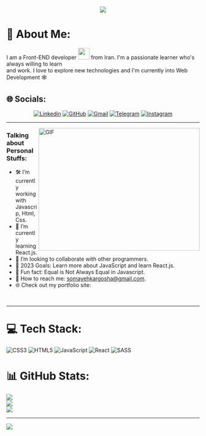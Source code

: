 <h1 align="center">
    <img src="https://readme-typing-svg.herokuapp.com/?lines=Hi,+There!+%F0%9F%91%8B;This+is+Somayeh+Kargosha;Thanks+for+visiting+my+Github!&center=true&font=Vazirmatn&weight=800&duration=3000&pause=1000&height=100&width=500&color=FDC435&size=30%22">
</h1>

# 💫 About Me:

I am a Front-END developer <img src="https://media.giphy.com/media/WUlplcMpOCEmTGBtBW/giphy.gif" width="30"> from Iran.
I'm a passionate learner who's always willing to learn <br/> and work. I love to explore new technologies and I'm currently into Web Development 🕸️



## 🌐 Socials:
<div align="center">
    
[![Linkedin](https://img.shields.io/badge/LinkedIn-0A66C2?logo=Linkedin&logoColor=white&style=for-the-badge)](https://www.linkedin.com/in/somayeh-kargosha-a2baab266/)
[![GitHub](https://img.shields.io/badge/GitHub-181717?logo=GitHub&logoColor=white&style=for-the-badge)](https://github.com/Somayeh-Kargosha/Somayeh-Kargosha)
[![Gmail](https://img.shields.io/badge/Gmail-EA4335?logo=Gmail&logoColor=white&style=for-the-badge)](mailto:somayehkargosha@gmail.com)
[![Telegram](https://img.shields.io/badge/Telegram-229ED9?logo=Telegram&logoColor=white&style=for-the-badge)](https://t.me/@somayehk1990)
[![Instagram](https://img.shields.io/badge/Instagram-E4405F?logo=Instagram&logoColor=white&style=for-the-badge)](https://instagram.com/somayeh_kargosha)
    
</div>

---

 <img align="right" alt="GIF" src="https://github.com/abhisheknaiidu/abhisheknaiidu/blob/master/code.gif?raw=true" width="420" height="320"/>


### Talking about Personal Stuffs:

    
-   🛠  I’m currently working with Javascrip, Html, Css.
-   🚀 I’m currently learning React.js.
-   👯 I’m looking to collaborate with other programmers.
-   🥅 2023 Goals: Learn more about JavaScript and learn React.js.
-   👾 Fun fact: Equal is Not Always Equal in Javascript.
-   📧 How to reach me: somayehkargosha@gmail.com.
-   🌐 Check out my portfolio site:
<br />

---


# 💻 Tech Stack:
![CSS3](https://img.shields.io/badge/css3-%231572B6.svg?style=for-the-badge&logo=css3&logoColor=white) ![HTML5](https://img.shields.io/badge/html5-%23E34F26.svg?style=for-the-badge&logo=html5&logoColor=white) ![JavaScript](https://img.shields.io/badge/javascript-%23323330.svg?style=for-the-badge&logo=javascript&logoColor=%23F7DF1E) ![React](https://img.shields.io/badge/react-%2320232a.svg?style=for-the-badge&logo=react&logoColor=%2361DAFB) ![SASS](https://img.shields.io/badge/SASS-hotpink.svg?style=for-the-badge&logo=SASS&logoColor=white)
# 📊 GitHub Stats:
![](https://github-readme-stats.vercel.app/api?username=Somayeh-Kargosha&theme=dracula&hide_border=false&include_all_commits=false&count_private=false)<br/>
![](https://github-readme-streak-stats.herokuapp.com/?user=Somayeh-Kargosha&theme=dracula&hide_border=false)<br/>
![](https://github-readme-stats.vercel.app/api/top-langs/?username=Somayeh-Kargosha&theme=dracula&hide_border=false&include_all_commits=false&count_private=false&layout=compact)

---
[![](https://visitcount.itsvg.in/api?id=Somayeh-Kargosha&icon=6&color=0)](https://visitcount.itsvg.in)

<!-- Proudly created with GPRM ( https://gprm.itsvg.in ) -->


<!--
**Somayeh-Kargosha/Somayeh-Kargosha** is a ✨ _special_ ✨ repository because its `README.md` (this file) appears on your GitHub profile.


